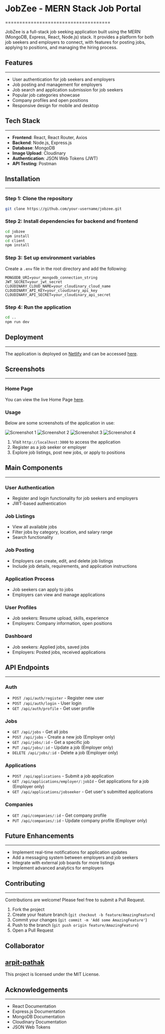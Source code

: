 # JobZee - MERN Stack Job Portal
=====================================

JobZee is a full-stack job seeking application built using the MERN (MongoDB, Express, React, Node.js) stack. It provides a platform for both job seekers and employers to connect, with features for posting jobs, applying to positions, and managing the hiring process.

## Features
------------

- User authentication for job seekers and employers
- Job posting and management for employers
- Job search and application submission for job seekers
- Popular job categories showcase
- Company profiles and open positions
- Responsive design for mobile and desktop

## Tech Stack
-------------

- **Frontend**: React, React Router, Axios
- **Backend**: Node.js, Express.js
- **Database**: MongoDB
- **Image Upload**: Cloudinary
- **Authentication**: JSON Web Tokens (JWT)
- **API Testing**: Postman

## Installation
------------

### Step 1: Clone the repository

```bash
git clone https://github.com/your-username/jobzee.git
```

### Step 2: Install dependencies for backend and frontend

```bash
cd jobzee
npm install
cd client
npm install
```

### Step 3: Set up environment variables

Create a `.env` file in the root directory and add the following:

```plaintext
MONGODB_URI=your_mongodb_connection_string
JWT_SECRET=your_jwt_secret
CLOUDINARY_CLOUD_NAME=your_cloudinary_cloud_name
CLOUDINARY_API_KEY=your_cloudinary_api_key
CLOUDINARY_API_SECRET=your_cloudinary_api_secret
```

### Step 4: Run the application

```bash
cd ..
npm run dev
```

## Deployment
-------------

The application is deployed on [Netlify](https://jobquest-web-app.netlify.app) and can be accessed [here](https://jobquest-web-app.netlify.app).

## Screenshots
-------------

### Home Page

You can view the live Home Page [here](https://jobquest-web-app.netlify.app/).

### Usage

Below are some screenshots of the application in use:

![Screenshot 1](https://github.com/user-attachments/assets/a4133ef8-bf6e-4d13-a7ad-a4ef1594ea56)
![Screenshot 2](https://github.com/user-attachments/assets/5bc52928-50b3-493a-adbe-6b9c4a39fd38)
![Screenshot 3](https://github.com/user-attachments/assets/31f03db4-df47-4990-aea8-97c4405fd4e2)
![Screenshot 4](https://github.com/user-attachments/assets/db5c326f-5fc0-455c-821c-02581c587cf9)


1. Visit `http://localhost:3000` to access the application
2. Register as a job seeker or employer
3. Explore job listings, post new jobs, or apply to positions

## Main Components
------------------

### User Authentication

* Register and login functionality for job seekers and employers
* JWT-based authentication

### Job Listings

* View all available jobs
* Filter jobs by category, location, and salary range
* Search functionality

### Job Posting

* Employers can create, edit, and delete job listings
* Include job details, requirements, and application instructions

### Application Process

* Job seekers can apply to jobs
* Employers can view and manage applications

### User Profiles

* Job seekers: Resume upload, skills, experience
* Employers: Company information, open positions

### Dashboard

* Job seekers: Applied jobs, saved jobs
* Employers: Posted jobs, received applications

## API Endpoints
----------------

### Auth

* `POST /api/auth/register` - Register new user
* `POST /api/auth/login` - User login
* `GET /api/auth/profile` - Get user profile

### Jobs

* `GET /api/jobs` - Get all jobs
* `POST /api/jobs` - Create a new job (Employer only)
* `GET /api/jobs/:id` - Get a specific job
* `PUT /api/jobs/:id` - Update a job (Employer only)
* `DELETE /api/jobs/:id` - Delete a job (Employer only)

### Applications

* `POST /api/applications` - Submit a job application
* `GET /api/applications/employer/:jobId` - Get applications for a job (Employer only)
* `GET /api/applications/jobseeker` - Get user's submitted applications

### Companies

* `GET /api/companies/:id` - Get company profile
* `PUT /api/companies/:id` - Update company profile (Employer only)

## Future Enhancements
---------------------

* Implement real-time notifications for application updates
* Add a messaging system between employers and job seekers
* Integrate with external job boards for more listings
* Implement advanced analytics for employers

## Contributing
------------

Contributions are welcome! Please feel free to submit a Pull Request.

1. Fork the project
2. Create your feature branch (`git checkout -b feature/AmazingFeature`)
3. Commit your changes (`git commit -m 'Add some AmazingFeature'`)
4. Push to the branch (`git push origin feature/AmazingFeature`)
5. Open a Pull Request

## Collaborator
[arpit-pathak](https://github.com/arpit-pathak)
-------

This project is licensed under the MIT License.

## Acknowledgements
------------------

* React Documentation
* Express.js Documentation
* MongoDB Documentation
* Cloudinary Documentation
* JSON Web Tokens
```

